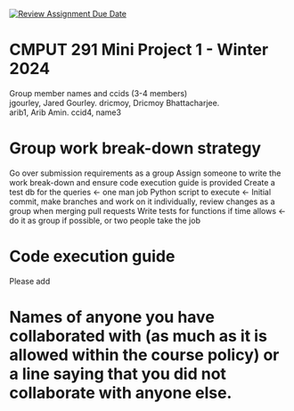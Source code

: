[![Review Assignment Due Date](https://classroom.github.com/assets/deadline-readme-button-24ddc0f5d75046c5622901739e7c5dd533143b0c8e959d652212380cedb1ea36.svg)](https://classroom.github.com/a/50dc0VUx)
# CMPUT 291 Mini Project 1 - Winter 2024  
Group member names and ccids (3-4 members)  
  jgourley, Jared Gourley. 
  dricmoy, Dricmoy Bhattacharjee.  
  arib1, Arib Amin. 
  ccid4, name3

# Group work break-down strategy
Go over submission requirements as a group
Assign someone to write the work break-down and ensure code execution guide is provided
Create a test db for the queries <- one man job
Python script to execute <- Initial commit, make branches and work on it individually, review changes as a group when merging pull requests
Write tests for functions if time allows <- do it as group if possible, or two people take the job

# Code execution guide
Please add

# Names of anyone you have collaborated with (as much as it is allowed within the course policy) or a line saying that you did not collaborate with anyone else.  
